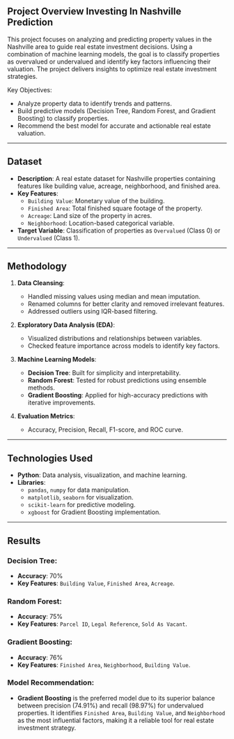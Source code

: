 ## Project Overview Investing In Nashville Prediction
This project focuses on analyzing and predicting property values in the Nashville area to guide real estate investment decisions. Using a combination of machine learning models, the goal is to classify properties as overvalued or undervalued and identify key factors influencing their valuation. The project delivers insights to optimize real estate investment strategies.

Key Objectives:
- Analyze property data to identify trends and patterns.
- Build predictive models (Decision Tree, Random Forest, and Gradient Boosting) to classify properties.
- Recommend the best model for accurate and actionable real estate valuation.

---

## Dataset
- **Description**: A real estate dataset for Nashville properties containing features like building value, acreage, neighborhood, and finished area.
- **Key Features**:
  - `Building Value`: Monetary value of the building.
  - `Finished Area`: Total finished square footage of the property.
  - `Acreage`: Land size of the property in acres.
  - `Neighborhood`: Location-based categorical variable.
- **Target Variable**: Classification of properties as `Overvalued` (Class 0) or `Undervalued` (Class 1).

---

## Methodology
1. **Data Cleansing**:
   - Handled missing values using median and mean imputation.
   - Renamed columns for better clarity and removed irrelevant features.
   - Addressed outliers using IQR-based filtering.

2. **Exploratory Data Analysis (EDA)**:
   - Visualized distributions and relationships between variables.
   - Checked feature importance across models to identify key factors.

3. **Machine Learning Models**:
   - **Decision Tree**: Built for simplicity and interpretability.
   - **Random Forest**: Tested for robust predictions using ensemble methods.
   - **Gradient Boosting**: Applied for high-accuracy predictions with iterative improvements.

4. **Evaluation Metrics**:
   - Accuracy, Precision, Recall, F1-score, and ROC curve.

---

## Technologies Used
- **Python**: Data analysis, visualization, and machine learning.
- **Libraries**:
  - `pandas`, `numpy` for data manipulation.
  - `matplotlib`, `seaborn` for visualization.
  - `scikit-learn` for predictive modeling.
  - `xgboost` for Gradient Boosting implementation.

---

## Results
### Decision Tree:
- **Accuracy**: 70%
- **Key Features**: `Building Value`, `Finished Area`, `Acreage`.

### Random Forest:
- **Accuracy**: 75%
- **Key Features**: `Parcel ID`, `Legal Reference`, `Sold As Vacant`.

### Gradient Boosting:
- **Accuracy**: 76%
- **Key Features**: `Finished Area`, `Neighborhood`, `Building Value`.

### Model Recommendation:
- **Gradient Boosting** is the preferred model due to its superior balance between precision (74.91%) and recall (98.97%) for undervalued properties. It identifies `Finished Area`, `Building Value`, and `Neighborhood` as the most influential factors, making it a reliable tool for real estate investment strategy.
